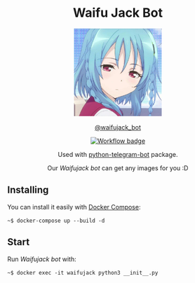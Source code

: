 <h1 align="center">Waifu Jack Bot</h1>

<div align="center">
    <img
        src="public/img/waifujack.jpeg"
        width="200"
        height="200"
        alt="Waifu Jack Bot Logo"
    >

[@waifujack_bot](https://telegram.me/waifujack_bot)

<a href="https://github.com/mathleite/waifujack_bot">
        <img src="https://github.com/mathleite/waifujack_bot/workflows/ci/badge.svg" alt="Workflow badge">
</a>

Used with [python-telegram-bot](https://github.com/python-telegram-bot/python-telegram-bot) package.

Our *Waifujack bot* can get any images for you :D
</div>

## Installing
You can install it easily with [Docker Compose](https://docs.docker.com/compose/):
```
~$ docker-compose up --build -d
```

## Start
Run *Waifujack bot* with:
```
~$ docker exec -it waifujack python3 __init__.py
```